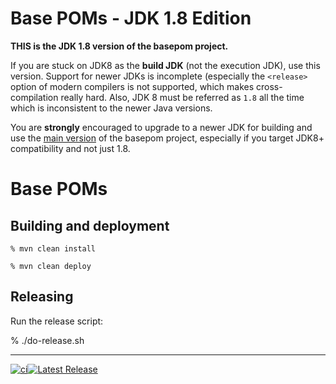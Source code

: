 # Base POMs - JDK 1.8 Edition

**THIS is the JDK 1.8 version of the basepom project.**

If you are stuck on JDK8 as the **build JDK** (not the execution JDK), use this version. Support for newer JDKs is incomplete (especially the `<release>` option of modern compilers is not supported, which makes cross-compilation really hard. Also, JDK 8 must be referred as `1.8` all the time which is inconsistent to the newer Java versions.

You are **strongly** encouraged to upgrade to a newer JDK for building and use the [main version](https://github.com/basepom/basepom/tree/master) of the basepom project, especially if you target JDK8+ compatibility and not just 1.8.


# Base POMs

## Building and deployment

    % mvn clean install

    % mvn clean deploy

## Releasing

Run the release script:

% ./do-release.sh


----

[![ci](https://github.com/basepom/basepom/workflows/ci8/badge.svg)](https://github.com/basepom/basepom/actions?query=workflow%3Aci8)[![Latest Release](https://maven-badges.herokuapp.com/maven-central/org.basepom/build-basepom8-root/badge.svg)](http://search.maven.org/#search%7Cgav%7C1%7Cg%3A%22org.basepom%22%20AND%20a%3A%22build-basepom8-root%22)
